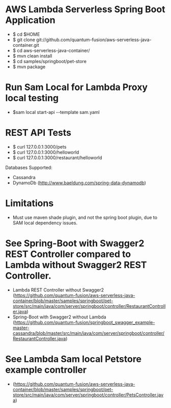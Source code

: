 
# AWS Lambda Serverless Spring Boot Application

- $ cd $HOME
- $ git clone git://github.com/quantum-fusion/aws-serverless-java-container.git
- $ cd aws-serverless-java-container/
- $ mvn clean install
- $ cd samples/springboot/pet-store
- $ mvn package

# Run Sam Local for Lambda Proxy local testing

- $sam local start-api --template sam.yaml


# REST API Tests

- $ curl 127.0.0.1:3000/pets
- $ curl 127.0.0.1:3000/helloworld
- $ curl 127.0.0.1:3000/restaurant/helloworld

Databases Supported:
- Cassandra 
- DynamoDb (http://www.baeldung.com/spring-data-dynamodb)

# Limitations
- Must use maven shade plugin, and not the spring boot plugin, due to SAM local dependency issues.

# See Spring-Boot with Swagger2 REST Controller compared to Lambda without Swagger2 REST Controller.
- Lambda REST Controller without Swagger2 (https://github.com/quantum-fusion/aws-serverless-java-container/blob/master/samples/springboot/pet-store/src/main/java/com/server/springboot/controller/RestaurantController.java)
- Spring-Boot with Swagger2 without Lambda (https://github.com/quantum-fusion/springboot_swagger_example-master-cassandra/blob/master/src/main/java/com/server/springboot/controller/RestaurantController.java)

# See Lambda Sam local Petstore example controller
- (https://github.com/quantum-fusion/aws-serverless-java-container/blob/master/samples/springboot/pet-store/src/main/java/com/server/springboot/controller/PetsController.java)


